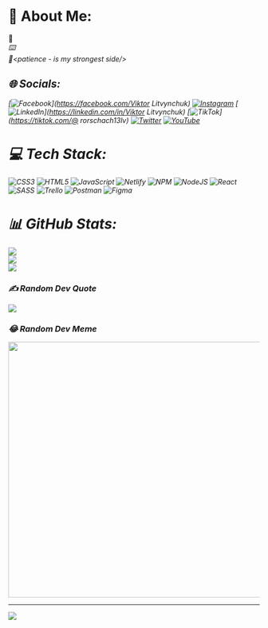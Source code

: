 # 💫 About Me:

👀<I am currently studying to do a lot of good things/><br>⌨️<I hope I will a worthy developer among the cool ones/><br>🦥<patience - is my strongest side/>

## 🌐 Socials:

[![Facebook](https://img.shields.io/badge/Facebook-%231877F2.svg?logo=Facebook&logoColor=white)](https://facebook.com/Viktor Litvynchuk) [![Instagram](https://img.shields.io/badge/Instagram-%23E4405F.svg?logo=Instagram&logoColor=white)](https://instagram.com/rorschach_13) [![LinkedIn](https://img.shields.io/badge/LinkedIn-%230077B5.svg?logo=linkedin&logoColor=white)](https://linkedin.com/in/Viktor Litvynchuk) [![TikTok](https://img.shields.io/badge/TikTok-%23000000.svg?logo=TikTok&logoColor=white)](https://tiktok.com/@ rorschach13lv) [![Twitter](https://img.shields.io/badge/Twitter-%231DA1F2.svg?logo=Twitter&logoColor=white)](https://twitter.com/@LitvynchukV) [![YouTube](https://img.shields.io/badge/YouTube-%23FF0000.svg?logo=YouTube&logoColor=white)](https://youtube.com/c/https://www.youtube.com/channel/UC5jx_aTGhMDEdwarzQTSMCg)

# 💻 Tech Stack:

![CSS3](https://img.shields.io/badge/css3-%231572B6.svg?style=for-the-badge&logo=css3&logoColor=white) ![HTML5](https://img.shields.io/badge/html5-%23E34F26.svg?style=for-the-badge&logo=html5&logoColor=white) ![JavaScript](https://img.shields.io/badge/javascript-%23323330.svg?style=for-the-badge&logo=javascript&logoColor=%23F7DF1E) ![Netlify](https://img.shields.io/badge/netlify-%23000000.svg?style=for-the-badge&logo=netlify&logoColor=#00C7B7) ![NPM](https://img.shields.io/badge/NPM-%23000000.svg?style=for-the-badge&logo=npm&logoColor=white) ![NodeJS](https://img.shields.io/badge/node.js-6DA55F?style=for-the-badge&logo=node.js&logoColor=white) ![React](https://img.shields.io/badge/react-%2320232a.svg?style=for-the-badge&logo=react&logoColor=%2361DAFB) ![SASS](https://img.shields.io/badge/SASS-hotpink.svg?style=for-the-badge&logo=SASS&logoColor=white) ![Trello](https://img.shields.io/badge/Trello-%23026AA7.svg?style=for-the-badge&logo=Trello&logoColor=white) ![Postman](https://img.shields.io/badge/Postman-FF6C37?style=for-the-badge&logo=postman&logoColor=white) ![Figma](https://img.shields.io/badge/figma-%23F24E1E.svg?style=for-the-badge&logo=figma&logoColor=white)

# 📊 GitHub Stats:

![](https://github-readme-stats.vercel.app/api?username=Vendettich13&theme=nightowl&hide_border=true&include_all_commits=true&count_private=false)<br/>
![](https://github-readme-streak-stats.herokuapp.com/?user=Vendettich13&theme=nightowl&hide_border=true)<br/>
![](https://github-readme-stats.vercel.app/api/top-langs/?username=Vendettich13&theme=nightowl&hide_border=true&include_all_commits=true&count_private=false&layout=compact)

### ✍️ Random Dev Quote

![](https://quotes-github-readme.vercel.app/api?type=vetical&theme=dark)

### 😂 Random Dev Meme

<img src="https://random-memer.herokuapp.com/" width="512px"/>

---

[![](https://visitcount.itsvg.in/api?id=Vendettich13&icon=2&color=11)](https://visitcount.itsvg.in)
